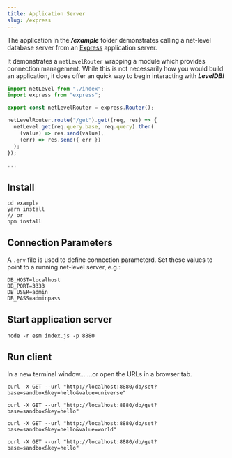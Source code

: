 ```yaml
---
title: Application Server
slug: /express
---
```


The application in the **_/example_** folder demonstrates calling a net-level database server from an [Express](https://expressjs.com/) application server.

It demonstrates a `netLevelRouter` wrapping a module which provides connection management. While this is not necessarily how you would build an application, it does offer an quick way to begin interacting with **_LevelDB!_**

```js
import netLevel from "./index";
import express from "express";

export const netLevelRouter = express.Router();

netLevelRouter.route("/get").get((req, res) => {
  netLevel.get(req.query.base, req.query).then(
    (value) => res.send(value),
    (err) => res.send({ err })
  );
});

...
```

## Install

```shell
cd example
yarn install
// or
npm install
```

## Connection Parameters

A `.env` file is used to define connection parameterd. Set these values to point to a running net-level server, e.g.:

```shell
DB_HOST=localhost
DB_PORT=3333
DB_USER=admin
DB_PASS=adminpass
```

## Start application server

```shell
node -r esm index.js -p 8880
```

## Run client

In a new terminal window...
...or open the URLs in a browser tab.

```shell
curl -X GET --url "http://localhost:8880/db/set?base=sandbox&key=hello&value=universe"

curl -X GET --url "http://localhost:8880/db/get?base=sandbox&key=hello"

curl -X GET --url "http://localhost:8880/db/set?base=sandbox&key=hello&value=world"

curl -X GET --url "http://localhost:8880/db/get?base=sandbox&key=hello"
```
